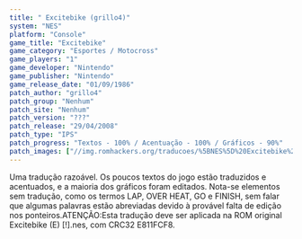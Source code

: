 ```yaml
---
title: " Excitebike (grillo4)"
system: "NES"
platform: "Console"
game_title: "Excitebike"
game_category: "Esportes / Motocross"
game_players: "1"
game_developer: "Nintendo"
game_publisher: "Nintendo"
game_release_date: "01/09/1986"
patch_author: "grillo4"
patch_group: "Nenhum"
patch_site: "Nenhum"
patch_version: "???"
patch_release: "29/04/2008"
patch_type: "IPS"
patch_progress: "Textos - 100% / Acentuação - 100% / Gráficos - 90%"
patch_images: ["//img.romhackers.org/traducoes/%5BNES%5D%20Excitebike%20-%20grillo4%20-%201.png","//img.romhackers.org/traducoes/%5BNES%5D%20Excitebike%20-%20grillo4%20-%202.png","//img.romhackers.org/traducoes/%5BNES%5D%20Excitebike%20-%20grillo4%20-%203.png"]
---
```

Uma tradução razoável. Os poucos textos do jogo estão traduzidos e acentuados, e a maioria dos gráficos foram editados. Nota-se elementos sem tradução, como os termos LAP, OVER HEAT, GO e FINISH, sem falar que algumas palavras estão abreviadas devido à provável falta de edição nos ponteiros.ATENÇÃO:Esta tradução deve ser aplicada na ROM original Excitebike (E) [!].nes, com CRC32 E811FCF8.